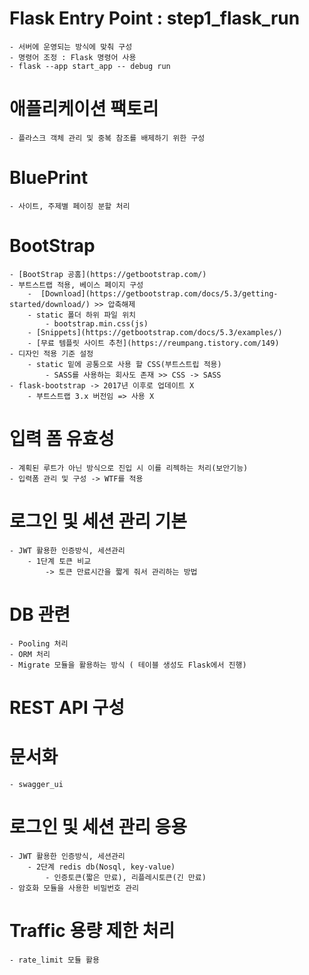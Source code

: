 # Flask Entry Point : step1_flask_run
    - 서버에 운영되는 방식에 맞춰 구성
    - 명령어 조정 : Flask 명령어 사용
    - flask --app start_app -- debug run

# 애플리케이션 팩토리
    - 플라스크 객체 관리 및 중복 참조를 배제하기 위한 구성

# BluePrint
    - 사이트, 주제별 페이징 분할 처리

# BootStrap
    - [BootStrap 공홈](https://getbootstrap.com/)
    - 부트스트랩 적용, 베이스 페이지 구성
        -  [Download](https://getbootstrap.com/docs/5.3/getting-started/download/) >> 압축해제
        - static 폴더 하위 파일 위치
            - bootstrap.min.css(js)
        - [Snippets](https://getbootstrap.com/docs/5.3/examples/)
        - [무료 템플릿 사이트 추천](https://reumpang.tistory.com/149)
    - 디자인 적용 기준 설정
        - static 밑에 공통으로 사용 할 CSS(부트스트립 적용)
            - SASS를 사용하는 회사도 존재 >> CSS -> SASS
    - flask-bootstrap -> 2017년 이후로 업데이트 X   
        - 부트스트랩 3.x 버전임 => 사용 X
    

# 입력 폼 유효성
    - 계획된 루트가 아닌 방식으로 진입 시 이를 리젝하는 처리(보안기능)
    - 입력폼 관리 및 구성 -> WTF를 적용 

# 로그인 및 세션 관리 기본
    - JWT 활용한 인증방식, 세션관리
        - 1단계 토큰 비교
            -> 토큰 만료시간을 짧게 줘서 관리하는 방법
# DB 관련
    - Pooling 처리 
    - ORM 처리
    - Migrate 모듈을 활용하는 방식 ( 테이블 생성도 Flask에서 진행)

# REST API 구성

# 문서화
    - swagger_ui

# 로그인 및 세션 관리 응용
    - JWT 활용한 인증방식, 세션관리
        - 2단계 redis db(Nosql, key-value)
            - 인증토큰(짧은 만료), 리플레시토큰(긴 만료)
    - 암호화 모듈을 사용한 비밀번호 관리

# Traffic 용량 제한 처리
    - rate_limit 모듈 활용



